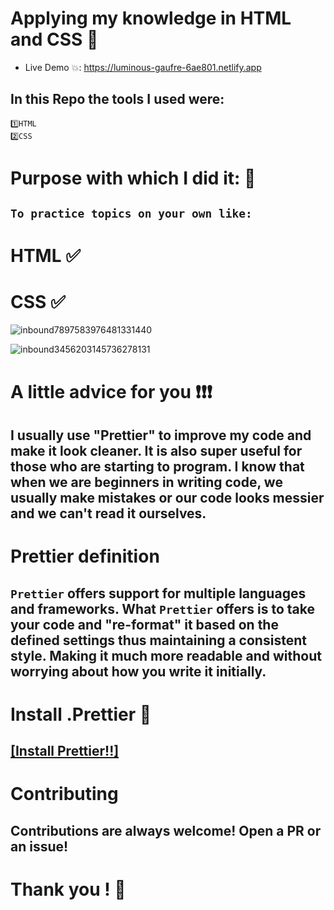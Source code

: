 # Applying my knowledge in HTML and CSS 🎨

-   Live Demo 💥: https://luminous-gaufre-6ae801.netlify.app

## In this Repo the tools I used were:

```
1️⃣HTML 
2️⃣CSS
```

# Purpose with which I did it: 🌈

## `To practice topics on your own like: `

# HTML ✅
# CSS ✅

![inbound7897583976481331440](https://user-images.githubusercontent.com/99415473/190515384-addea3f5-d2b0-4fe1-a8f9-35c556f6fc93.jpg)

![inbound3456203145736278131](https://user-images.githubusercontent.com/99415473/190515401-de027359-2144-41bc-aae3-dcd967f6baa7.jpg)



# A little advice for you ❗❗❗

## I usually use "Prettier" to improve my code and make it look cleaner. It is also super useful for those who are starting to program. I know that when we are beginners in writing code, we usually make mistakes or our code looks messier and we can't read it ourselves.

# Prettier definition

## `Prettier` offers support for multiple languages and frameworks. What `Prettier` offers is to take your code and "re-format" it based on the defined settings thus maintaining a consistent style. Making it much more readable and without worrying about how you write it initially.

# Install .Prettier 🧮

## [[Install Prettier!!]](https://prettier.io/docs/en/install.html)

# Contributing

## Contributions are always welcome! Open a PR or an issue!

# Thank you ! 👋
